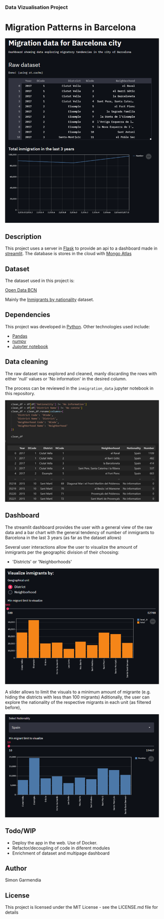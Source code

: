 ### Data Vizualisation Project
# Migration Patterns in Barcelona


![main view](./assets/dashboard1.png)

## Description

This project uses a server in [Flask](https://flask.palletsprojects.com/en/2.0.x/) to provide an api to a dashboard made in [streamlit](https://streamlit.io/).
The database is stores in the cloud with [Mongo Atlas](https://www.mongodb.com/cloud/atlas)

## Dataset

The dataset used in this project is:

[Open Data BCN](https://www.kaggle.com/xvivancos/barcelona-data-sets)

Mainly the [Inmigrants by nationality](https://www.kaggle.com/xvivancos/barcelona-data-sets?select=immigrants_by_nationality.csv) dataset.

## Dependencies

This project was developed in [Python](https://www.python.org/). Other technologies used include:
* [Pandas](https://pandas.pydata.org/docs/index.html)
* [numpy](https://numpy.org/)
* [Jupyter notebook](https://jupyter.org/)

## Data cleaning

The raw dataset was explored and cleaned, manly discarding the rows with either 'null' values or 'No information' in the desired column.

The process can be reviewed in the `inmigration_data` jupyter notebook in this repository.

![data cleaning](./assets/data1.png)

## Dashboard

The streamlit dashboard provides the user with a general view of the raw data and a bar chart with the general tendency of number of 
inmigrants to Barcelona in the last 3 years (as far as the dataset allows)

Several user interactions allow the user to visualize the amount of inmigrants per the geographic division of their choosing:

* 'Districts' or 'Neighborhoods'

![bar chart1](./assets/dashboard2.png)

A slider allows to limit the visuals to a minimum amount of migrante (e.g. hiding the districts with less than 100 migrants)
Aditionally, the user can explore the nationality of the respective migrants in each unit (as filtered before),

![bar chart2](./assets/dashboard3.png)


## Todo/WIP

* Deploy the app in the web. Use of Docker.
* Refactor/decoupling of code in diferent modules
* Enrichment of dataset and multipage dashboard

## Author
Simon Garmendia 

## License

This project is licensed under the MIT License - see the LICENSE.md file for details

